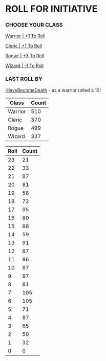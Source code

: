 # ROLL FOR INITIATIVE
### CHOOSE YOUR CLASS

[Warrior | +1 To Roll](https://github.com/benjaminsampica/benjaminsampica/issues/new?title=roll%7Cwarrior&body=Just+click+%27Submit+new+issue%27.)

[Cleric | +1 To Roll](https://github.com/benjaminsampica/benjaminsampica/issues/new?title=roll%7Ccleric&body=Just+click+%27Submit+new+issue%27.)

[Rogue | +3 To Roll](https://github.com/benjaminsampica/benjaminsampica/issues/new?title=roll%7Crogue&body=Just+click+%27Submit+new+issue%27.)

[Wizard | -1 To Roll](https://github.com/benjaminsampica/benjaminsampica/issues/new?title=roll%7Cwizard&body=Just+click+%27Submit+new+issue%27.)
### LAST ROLL BY
[iHaveBecomeDeath](https://www.github.com/iHaveBecomeDeath) - as a warrior rolled a 10!

|Class|Count|
|-|-|
|Warrior|510|
|Cleric|370|
|Rogue|499|
|Wizard|337|

|Roll|Count|
|-|-|
|23|21
|22|33
|21|87
|20|81
|19|58
|18|72
|17|95
|16|80
|15|86
|14|59
|13|91
|12|87
|11|86
|10|87
|9|97
|8|81
|7|105
|6|105
|5|71
|4|87
|3|65
|2|50
|1|32
|0|0
